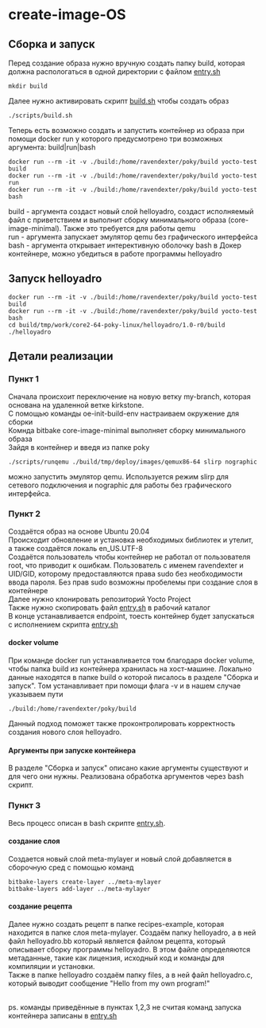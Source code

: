 # create-image-OS

## Сборка и запуск
Перед создание образа нужно вручную создать папку build, которая должна распологаться в одной директории с файлом [entry.sh](./entry.sh)
```
mkdir build
```
Далее нужно активировать скрипт [build.sh](./build.sh) чтобы создать образ
```
./scripts/build.sh
```
Теперь есть возможно создать и запустить контейнер из образа при помощи docker run у которого предусмотрено три возможных аргумента: build|run|bash
```
docker run --rm -it -v ./build:/home/ravendexter/poky/build yocto-test build
docker run --rm -it -v ./build:/home/ravendexter/poky/build yocto-test run
docker run --rm -it -v ./build:/home/ravendexter/poky/build yocto-test bash
```
build - аргумента создаст новый слой helloyadro, создаст исполняемый файл с приветствием и выполнит сборку минимального образа (core-image-minimal). Также это требуется для работы qemu<br/> 
run - аргумента запускает эмулятор qemu без графического интерфейса<br/> 
bash - аргумента открывает интерективную оболочку bash в Докер контейнере, можно убедиться в работе программы helloyadro<br/> 

## Запуск helloyadro
```
docker run --rm -it -v ./build:/home/ravendexter/poky/build yocto-test build
docker run --rm -it -v ./build:/home/ravendexter/poky/build yocto-test bash
cd build/tmp/work/core2-64-poky-linux/helloyadro/1.0-r0/build
./helloyadro
```

## Детали реализации
### Пункт 1
Сначала происхоит переключение на новую ветку my-branch, которая основана на удаленной ветке kirkstone.<br/> 
С помощью команды oe-init-build-env настраиваем окружение для сборки<br/> 
Комнда bitbake core-image-minimal выполняет сборку минимального образа<br/> 
Зайдя в контейнер и введя из папке poky 
```
./scripts/runqemu ./build/tmp/deploy/images/qemux86-64 slirp nographic
```
можно запустить эмулятор qemu. Используется режим slirp для сетевого подключения и nographic для работы без графического интерфейса.<br/> 

### Пункт 2
Создаётся образ на основе Ubuntu 20.04<br/> 
Происходит обновление и установка необходимых библиотек и утелит, а также создаётся локаль en_US.UTF-8<br/> 
Создаётся пользователь чтобы контейнер не работал от пользователя root, что приводит к ошибкам. Пользователь с именем ravendexter и UID/GID, которому предоставляются права sudo без необходимости ввода пароля. Без прав sudo возможны пробелемы при создание слоя в контейнере<br/> 
Далее нужно клонировать репозиторий Yocto Project<br/> 
Также нужно скопировать файл [entry.sh](./entry.sh) в рабочий каталог<br/> 
В конце устанавливается endpoint, тоесть контейнер будет запускаться с исполнением скрипта [entry.sh](./entry.sh)<br/>
#### docker volume
При команде docker run устанавливается том благодаря docker volume, чтобы папка build из контейнера хранилась на хост-машине. Локально данные находятся в папке build о которой 
писалось в разделе "Сборка и запуск". Том устанавливает при помощи флага -v и в нашем случае указываем пути 
```
./build:/home/ravendexter/poky/build
```
Данный подход поможет также проконтролировать корректность создания нового слоя helloyadro.<br/>
#### Аргументы при запуске контейнера
В разделе "Сборка и запуск" описано какие аргументы существуют и для чего они нужны. Реализована обработка аргументов через bash скрипт.<br/> 

### Пункт 3
Весь процесс описан в bash скрипте [entry.sh](./entry.sh).<br/>
#### создание слоя
Создается новый слой meta-mylayer и новый слой добавляется в сборочную сред с помощью команд
```
bitbake-layers create-layer ../meta-mylayer
bitbake-layers add-layer ../meta-mylayer
```
#### создание рецепта
Далее нужно создать рецепт в папке recipes-example, которая находится в папке слоя meta-mylayer. Создаём папку helloyadro, а в ней файл helloyadro.bb
который является файлом рецепта, который описывает сборку программы helloyadro. В этом файле определяются метаданные, такие как лицензия, исходный код и команды для компиляции и установки.<br/>
Также в папке helloyadro создаём папку files, а в ней файл helloyadro.c, который выводит сообщение "Hello from my own program!"<br/><br/>

ps. команды приведённые в пунктах 1,2,3 не считая команд запуска контейнера записаны в [entry.sh](./entry.sh)
